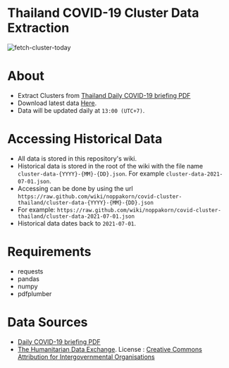# Thailand COVID-19 Cluster Data Extraction
![fetch-cluster-today](https://github.com/noppakorn/covid-cluster-thailand/actions/workflows/fetch-cluster-today.yml/badge.svg)
# About
- Extract Clusters from [Thailand Daily COVID-19 briefing PDF](https://www.thaigov.go.th/news/contents/details/29299)
- Download latest data [Here](https://raw.github.com/wiki/noppakorn/covid-cluster-thailand/cluster-data.json).
- Data will be updated daily at `13:00 (UTC+7)`.
# Accessing Historical Data
- All data is stored in this repository's wiki.
- Historical data is stored in the root of the wiki with the file name `cluster-data-{YYYY}-{MM}-{DD}.json`. For example `cluster-data-2021-07-01.json`.
- Accessing can be done by using the url `https://raw.github.com/wiki/noppakorn/covid-cluster-thailand/cluster-data-{YYYY}-{MM}-{DD}.json`
- For example: `https://raw.github.com/wiki/noppakorn/covid-cluster-thailand/cluster-data-2021-07-01.json`
- Historical data dates back to `2021-07-01`.
# Requirements
- requests
- pandas
- numpy
- pdfplumber
# Data Sources
- [Daily COVID-19 briefing PDF](https://www.thaigov.go.th/news/contents/details/29299)
- [The Humanitarian Data Exchange](https://data.humdata.org/dataset/thailand-administrative-boundaries).
  License : [Creative Commons Attribution for Intergovernmental Organisations](https://data.humdata.org/about/license)
